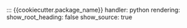 <!-- check https://mkdocstrings.github.io/usage/ for how to use autodoc generated -->
::: {{cookiecutter.package_name}}
    handler: python
    rendering:
      show_root_heading: false
      show_source: true
